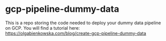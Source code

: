 # gcp-pipeline-dummy-data
This is a repo storing the code needed to deploy your dummy data pipeline on GCP.
You will find a tutorial here: https://olgabienkowska.com/blog/create-gcp-pipeline-dummy-data 

